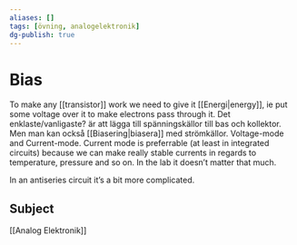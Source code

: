 ```yaml
---
aliases: []
tags: [övning, analogelektronik]
dg-publish: true
---
```


# Bias
To make any [[transistor]] work we need to give it [[Energi|energy]], ie put some voltage over it to make electrons pass through it. Det enklaste/vanligaste? är att lägga till spänningskällor till bas och kollektor. Men man kan också [[Biasering|biasera]] med strömkällor. Voltage-mode and Current-mode. Current mode is preferrable (at least in integrated circuits) because we can make really stable currents in regards to temperature, pressure and so on. In the lab it doesn’t matter that much.

In an antiseries circuit it’s a bit more complicated. 

## Subject
[[Analog Elektronik]]
